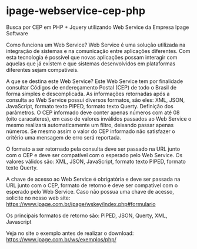 # ipage-webservice-cep-php
Busca por CEP em PHP + Jquery utilizando Web Service da Empresa Ipage Software

Como funciona um Web Service?
Web Service é uma solução utilizada na integração de sistemas e na comunicação entre aplicações diferentes. Com esta tecnologia é possível que novas aplicações possam interagir com aquelas que já existem e que sistemas desenvolvidos em plataformas diferentes sejam compatíveis.

A que se destina este Web Service?
Este Web Service tem por finalidade consultar Códigos de endereçamento Postal (CEP) de todo o Brasil de forma simples e descomplicada.
As informações retornadas após a consulta ao Web Service possui diversos formatos, são eles: XML, JSON, JavaScript, formato texto PIPED, formato texto Querty.
Definição dos parâmetros.
O CEP informado deve conter apenas números com até 08 (oito caracateres), em caso de valores inválidos passados ao Web Service o mesmo realizará automaticamente um filtro, deixando passar apenas números. Se mesmo assim o valor do CEP informado não satisfazer o critério uma mensagem de erro será reportada.

O formato a ser retornado pela consulta deve ser passado na URL junto com o CEP e deve ser compatível com o esperado pelo Web Service.
Os valores válidos são: XML, JSON, JavaScript, formato texto PIPED, formato texto Querty.

A chave de acesso ao Web Service é obrigatória e deve ser passada na URL junto com o CEP, formato de retorno e deve ser compatível com o esperado pelo Web Service. Caso não possua uma chave de acesso, solicite no nosso web site: https://www.ipage.com.br/ipage/wskey/index.php#formulario

Os principais formatos de retorno são:
PIPED, JSON, Querty, XML, Javascript

Veja no site o exemplo antes de realizar o download: https://www.ipage.com.br/ws/exemplos/php/
